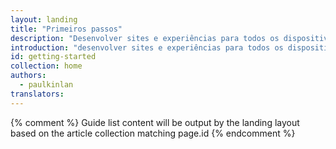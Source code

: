 ```yaml
---
layout: landing
title: "Primeiros passos"
description: "Desenvolver sites e experiências para todos os dispositivos que acessam a Web pode parecer algo assustador."
introduction: "desenvolver sites e experiências para todos os dispositivos que acessam a Web pode parecer algo assustador."
id: getting-started
collection: home
authors:
  - paulkinlan
translators:
---
```


{% comment %}
Guide list content will be output by the landing layout based on the article collection matching page.id
{% endcomment %}

